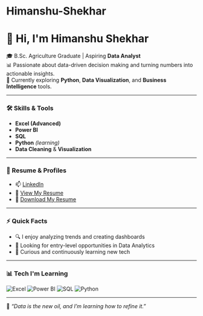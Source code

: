 # Himanshu-Shekhar
# 👋 Hi, I'm Himanshu Shekhar

🎓 B.Sc. Agriculture Graduate | Aspiring **Data Analyst**  
📊 Passionate about data-driven decision making and turning numbers into actionable insights.  
🧠 Currently exploring **Python**, **Data Visualization**, and **Business Intelligence** tools.

---

### 🛠️ Skills & Tools
- **Excel (Advanced)**  
- **Power BI**
- **SQL**  
- **Python** *(learning)*  
- **Data Cleaning** & **Visualization**

---

### 📄 Resume & Profiles

- 📫 [LinkedIn](www.linkedin.com/in/himanshu-shekhar-48ba8b1b0)  
- 📄 [View My Resume](https://drive.google.com/file/d/1GmRpyVql4IZ4RfO1pcM6bLSq1NQotC-X/view?usp=sharing)
- 📄 [Download My Resume](https://github.com/himanshushekhar/himanshushekhar/blob/main/Himanshu_Shekhar_Resume.pdf)



---

### ⚡ Quick Facts
- 🔍 I enjoy analyzing trends and creating dashboards  
- 💼 Looking for entry-level opportunities in Data Analytics  
- 🧩 Curious and continuously learning new tech  

---

### 📊 Tech I'm Learning

![Excel](https://img.shields.io/badge/Excel-217346?style=for-the-badge&logo=microsoft-excel&logoColor=white)
![Power BI](https://img.shields.io/badge/Power%20BI-F2C811?style=for-the-badge&logo=power-bi&logoColor=black)
![SQL](https://img.shields.io/badge/SQL-4479A1?style=for-the-badge&logo=postgresql&logoColor=white)
![Python](https://img.shields.io/badge/Python-3776AB?style=for-the-badge&logo=python&logoColor=white)

---

💬 *“Data is the new oil, and I’m learning how to refine it.”*

